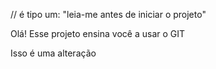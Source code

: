 // é tipo um: "leia-me antes de iniciar o projeto"

Olá! Esse projeto ensina você a usar o GIT

Isso é uma alteração